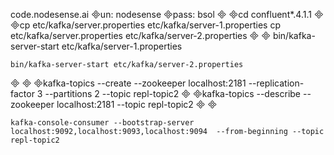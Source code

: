 code.nodesense.ai
un: nodesense
pass: bsol

cd confluent*.4.1.1

cp etc/kafka/server.properties  etc/kafka/server-1.properties
cp etc/kafka/server.properties  etc/kafka/server-2.properties

 
    bin/kafka-server-start etc/kafka/server-1.properties

    bin/kafka-server-start etc/kafka/server-2.properties


kafka-topics --create --zookeeper localhost:2181 --replication-factor 3 --partitions 2 --topic repl-topic2

kafka-topics --describe --zookeeper localhost:2181 --topic repl-topic2


    
 
    kafka-console-consumer --bootstrap-server  localhost:9092,localhost:9093,localhost:9094  --from-beginning --topic repl-topic2 
